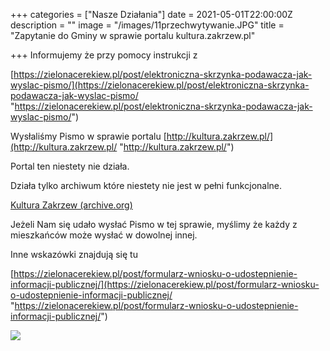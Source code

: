 +++
categories = ["Nasze Działania"]
date = 2021-05-01T22:00:00Z
description = ""
image = "/images/11przechwytywanie.JPG"
title = "Zapytanie do Gminy w sprawie portalu kultura.zakrzew.pl"

+++
Informujemy że przy pomocy instrukcji z

[https://zielonacerekiew.pl/post/elektroniczna-skrzynka-podawacza-jak-wyslac-pismo/](https://zielonacerekiew.pl/post/elektroniczna-skrzynka-podawacza-jak-wyslac-pismo/ "https://zielonacerekiew.pl/post/elektroniczna-skrzynka-podawacza-jak-wyslac-pismo/")

Wysłaliśmy Pismo w sprawie portalu [http://kultura.zakrzew.pl/](http://kultura.zakrzew.pl/ "http://kultura.zakrzew.pl/")

Portal ten niestety nie działa.

Działa tylko archiwum które niestety nie jest w pełni funkcjonalne.

[Kultura Zakrzew (archive.org)](https://web.archive.org/web/20181121060137/http://www.kultura.zakrzew.pl/)

Jeżeli Nam się udało wysłać Pismo w tej sprawie, myślimy że każdy z mieszkańców może wysłać w dowolnej innej.

Inne wskazówki znajdują się tu

[https://zielonacerekiew.pl/post/formularz-wniosku-o-udostepnienie-informacji-publicznej/](https://zielonacerekiew.pl/post/formularz-wniosku-o-udostepnienie-informacji-publicznej/ "https://zielonacerekiew.pl/post/formularz-wniosku-o-udostepnienie-informacji-publicznej/")

![](/images/zapytanie-kulturazakrzew-test-skrzynki-podawczej-2-1.jpg)